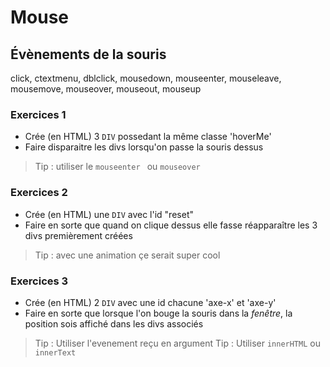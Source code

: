 # Mouse

## Évènements de la souris

click, ctextmenu, dblclick, mousedown, mouseenter, mouseleave, mousemove, mouseover, mouseout, mouseup

### Exercices 1

- Crée (en HTML) 3 `DIV` possedant la même classe 'hoverMe'
- Faire disparaitre les divs lorsqu'on passe la souris dessus

> Tip : utiliser le `mouseenter ` ou `mouseover `

### Exercices 2

- Crée (en HTML) une `DIV` avec l'id "reset"
- Faire en sorte que quand on clique dessus elle fasse réapparaître les 3 divs premièrement créées

> Tip : avec une animation çe serait super cool

### Exercices 3

- Crée (en HTML) 2 `DIV` avec une id chacune 'axe-x' et 'axe-y'
- Faire en sorte que lorsque l'on bouge la souris dans la *fenêtre*, la position sois affiché dans les divs associés

> Tip : Utiliser l'evenement reçu en argument
> Tip : Utiliser `innerHTML` ou `innerText`
